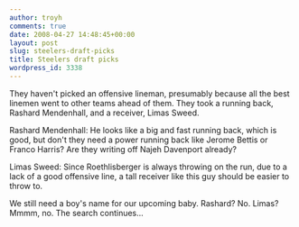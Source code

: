 ```yaml
---
author: troyh
comments: true
date: 2008-04-27 14:48:45+00:00
layout: post
slug: steelers-draft-picks
title: Steelers draft picks
wordpress_id: 3338
---
```


They haven't picked an offensive lineman, presumably because all the best linemen went to other teams ahead of them. They took a running back, Rashard Mendenhall, and a receiver, Limas Sweed.


<!-- more -->

Rashard Mendenhall: He looks like a big and fast running back, which is good, but don't they need a power running back like Jerome Bettis or Franco Harris? Are they writing off Najeh Davenport already?

Limas Sweed: Since Roethlisberger is always throwing on the run, due to a lack of a good offensive line, a tall receiver like this guy should be easier to throw to.

We still need a boy's name for our upcoming baby. Rashard? No. Limas? Mmmm, no. The search continues...
